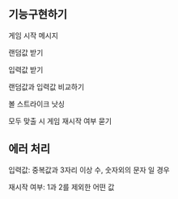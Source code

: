 ## 기능구현하기

게임 시작 메시지

랜덤값 받기

입력값 받기

랜덤값과 입력값 비교하기

볼 스트라이크 낫싱

모두 맞출 시 게임 재시작 여부 묻기

## 에러 처리

입력값: 중복값과 3자리 이상 수, 숫자외의 문자 일 경우

재시작 여부: 1과 2를 제외한 어떤 값